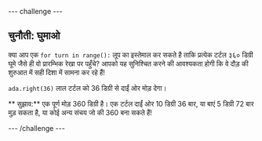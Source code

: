 --- challenge ---

## चुनौती: घुमाओ 

क्या आप एक `for turn in range():` लूप का इस्तेमाल कर सकते है ताकि प्रत्येक टर्टल ३६० डिग्री घूमे जैसे ही वो प्रारम्भिक रेखा पर पहुँचे? आपको यह सुनिश्चित करने की आवश्यकता होगी कि वे दौड़ की शुरुआत में सही दिशा में सामना कर रहे हैं!

`ada.right(36)` लाल टर्टल को 36 डिग्री से दाईं ओर मोड़ देगा।

** सुझाव:** एक पूर्ण मोड़ 360 डिग्री है। एक टर्टल दाईं ओर 10 डिग्री 36 बार, या बाएं 5 डिग्री 72 बार मुड़ सकता है, या कोई अन्य संचय जो की 360 बना सकते हैं!

--- /challenge ---